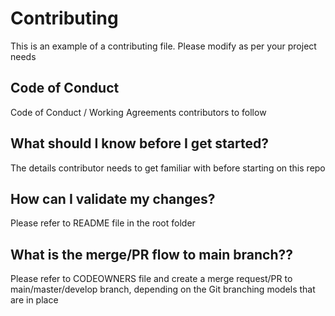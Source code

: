 # Contributing
This is an example of a contributing file. Please modify as per your project needs

## Code of Conduct
Code of Conduct / Working Agreements contributors to follow

## What should I know before I get started?
The details contributor needs to get familiar with before starting on this repo

## How can I validate my changes?
Please refer to README file in the root folder

## What is the merge/PR flow to main branch??
Please refer to CODEOWNERS file and create a merge request/PR to main/master/develop branch, depending on the Git branching models that are in place
